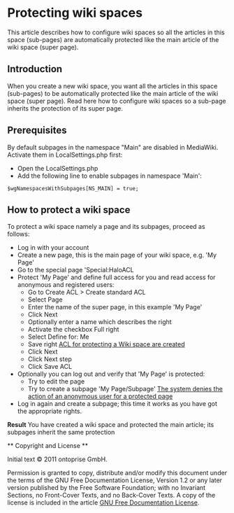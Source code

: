 # Protecting wiki spaces

This article describes how to configure wiki spaces so all the articles in this space (sub-pages) are automatically protected like the main article of the wiki space (super page). 

## Introduction

When you create a new wiki space, you want all the articles in this space (sub-pages) to be automatically protected like the main article of the wiki space (super page). Read here how to configure wiki spaces so a sub-page inherits the protection of its super page.

## Prerequisites

By default subpages in the namespace "Main" are disabled in MediaWiki. Activate them in LocalSettings.php first:

* Open the LocalSettings.php
* Add the following line to enable subpages in namespace 'Main': 
```
$wgNamespacesWithSubpages[NS_MAIN] = true;
```

## How to protect a wiki space

To protect a wiki space namely a page and its subpages, proceed as follows:

* Log in with your account
* Create a new page, this is the main page of your wiki space, e.g. 'My Page'
* Go to the special page 'Special:HaloACL
* Protect 'My Page' and define full access for you and read access for anonymous and registered users:
    * Go to Create ACL > Create standard ACL
    * Select Page
    * Enter the name of the super page, in this example 'My Page'
    * Click Next
    * Optionally enter a name which describes the right
    * Activate the checkbox Full right
    * Select Define for: Me
    * Save right [ACL for protecting a Wiki space are created](ACLProtectSubpages2.png)
    * Click Next
    * Click Next step
    * Click Save ACL 
*  Optionally you can log out and verify that 'My Page' is protected:
    * Try to edit the page
    * Try to create a subpage 'My Page/Subpage' [The system denies the action of an anonymous user for a protected page](ACLProtectSubpages1.png)
* Log in again and create a subpage; this time it works as you have got the appropriate rights.  

**Result** You have created a wiki space and protected the main article; its subpages inherit the same protection 

** Copyright and License **

Initial text © 2011 ontoprise GmbH.

Permission is granted to copy, distribute and/or modify this document under the terms of the GNU Free Documentation License, Version 1.2 or any later version published by the Free Software Foundation; with no Invariant Sections, no Front-Cover Texts, and no Back-Cover Texts. A copy of the license is included in the article [GNU Free Documentation License](http://www.gnu.org/licenses/fdl.html).
